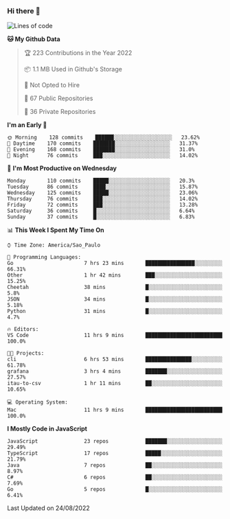 ### Hi there 👋

<!--
**guicaulada/guicaulada** is a ✨ _special_ ✨ repository because its `README.md` (this file) appears on your GitHub profile.

Here are some ideas to get you started:

- 🔭 I’m currently working on ...
- 🌱 I’m currently learning ...
- 👯 I’m looking to collaborate on ...
- 🤔 I’m looking for help with ...
- 💬 Ask me about ...
- 📫 How to reach me: ...
- 😄 Pronouns: ...
- ⚡ Fun fact: ...
-->

<!--START_SECTION:waka-->
![Lines of code](https://img.shields.io/badge/From%20Hello%20World%20I%27ve%20Written-2.6%20million%20lines%20of%20code-blue)

**🐱 My Github Data** 

> 🏆 223 Contributions in the Year 2022
 > 
> 📦 1.1 MB Used in Github's Storage 
 > 
> 🚫 Not Opted to Hire
 > 
> 📜 67 Public Repositories 
 > 
> 🔑 36 Private Repositories  
 > 
**I'm an Early 🐤** 

```text
🌞 Morning    128 commits    ██████░░░░░░░░░░░░░░░░░░░   23.62% 
🌆 Daytime    170 commits    ███████░░░░░░░░░░░░░░░░░░   31.37% 
🌃 Evening    168 commits    ███████░░░░░░░░░░░░░░░░░░   31.0% 
🌙 Night      76 commits     ███░░░░░░░░░░░░░░░░░░░░░░   14.02%

```
📅 **I'm Most Productive on Wednesday** 

```text
Monday       110 commits    █████░░░░░░░░░░░░░░░░░░░░   20.3% 
Tuesday      86 commits     ████░░░░░░░░░░░░░░░░░░░░░   15.87% 
Wednesday    125 commits    █████░░░░░░░░░░░░░░░░░░░░   23.06% 
Thursday     76 commits     ███░░░░░░░░░░░░░░░░░░░░░░   14.02% 
Friday       72 commits     ███░░░░░░░░░░░░░░░░░░░░░░   13.28% 
Saturday     36 commits     █░░░░░░░░░░░░░░░░░░░░░░░░   6.64% 
Sunday       37 commits     █░░░░░░░░░░░░░░░░░░░░░░░░   6.83%

```


📊 **This Week I Spent My Time On** 

```text
⌚︎ Time Zone: America/Sao_Paulo

💬 Programming Languages: 
Go                       7 hrs 23 mins       ████████████████░░░░░░░░░   66.31% 
Other                    1 hr 42 mins        ███░░░░░░░░░░░░░░░░░░░░░░   15.25% 
Cheetah                  38 mins             █░░░░░░░░░░░░░░░░░░░░░░░░   5.8% 
JSON                     34 mins             █░░░░░░░░░░░░░░░░░░░░░░░░   5.18% 
Python                   31 mins             █░░░░░░░░░░░░░░░░░░░░░░░░   4.7%

🔥 Editors: 
VS Code                  11 hrs 9 mins       █████████████████████████   100.0%

🐱‍💻 Projects: 
cli                      6 hrs 53 mins       ███████████████░░░░░░░░░░   61.78% 
grafana                  3 hrs 4 mins        ███████░░░░░░░░░░░░░░░░░░   27.57% 
itau-to-csv              1 hr 11 mins        ██░░░░░░░░░░░░░░░░░░░░░░░   10.65%

💻 Operating System: 
Mac                      11 hrs 9 mins       █████████████████████████   100.0%

```

**I Mostly Code in JavaScript** 

```text
JavaScript               23 repos            ███████░░░░░░░░░░░░░░░░░░   29.49% 
TypeScript               17 repos            █████░░░░░░░░░░░░░░░░░░░░   21.79% 
Java                     7 repos             ██░░░░░░░░░░░░░░░░░░░░░░░   8.97% 
C#                       6 repos             ██░░░░░░░░░░░░░░░░░░░░░░░   7.69% 
Go                       5 repos             █░░░░░░░░░░░░░░░░░░░░░░░░   6.41%

```



 Last Updated on 24/08/2022
<!--END_SECTION:waka-->
